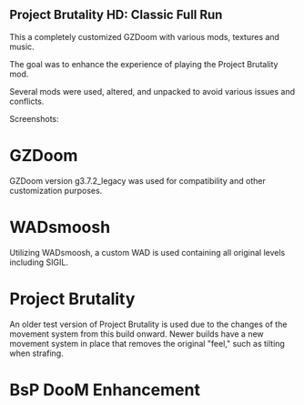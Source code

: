 ## Project Brutality HD: Classic Full Run

This a completely customized GZDoom with various mods, textures and music.

The goal was to enhance the experience of playing the Project Brutality mod.

Several mods were used, altered, and unpacked to avoid various issues and conflicts.

Screenshots:


# GZDoom

GZDoom version g3.7.2_legacy was used for compatibility and other customization purposes.

# WADsmoosh

Utilizing WADsmoosh, a custom WAD is used containing all original levels including SIGIL.

# Project Brutality

An older test version of Project Brutality is used due to the changes of the movement system from this build onward.
Newer builds have a new movement system in place that removes the original "feel," such as tilting when strafing.

# BsP DooM Enhancement
